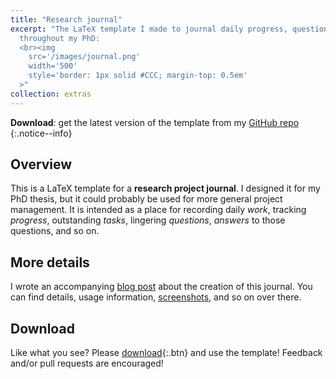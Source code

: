 ```yaml
---
title: "Research journal"
excerpt: "The LaTeX template I made to journal daily progress, questions, & insights
  throughout my PhD:
  <br><img
    src='/images/journal.png'
    width='500'
	style='border: 1px solid #CCC; margin-top: 0.5em'
  >"
collection: extras
---
```


**Download**: get the latest version of the template from my
[GitHub repo](https://github.com/dariotrinchero/research-journal)
{:.notice--info}

## Overview

This is a LaTeX template for a **research project journal**. I designed it for my PhD
thesis, but it could probably be used for more general project management. It is intended
as a place for recording daily *work*, tracking *progress*, outstanding *tasks*, lingering
*questions*, *answers* to those questions, and so on.

## More details

I wrote an accompanying [blog post](/posts/2023/10/journal/) about the creation of this
journal. You can find details, usage information, [screenshots](/posts/2023/10/journal#screenshots),
and so on over there.

## Download

Like what you see? Please
[download](https://github.com/dariotrinchero/research-journal){:.btn}
and use the template! Feedback and/or pull requests are encouraged!

